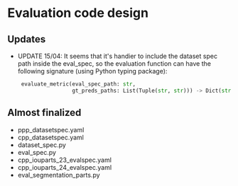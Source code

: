 # Evaluation code design

## Updates
 - UPDATE 15/04: It seems that it's handier to include the dataset spec path inside the eval_spec, so the evaluation function can have the following signature (using Python typing package):

   ```python
    evaluate_metric(eval_spec_path: str,
                    gt_preds_paths: List(Tuple(str, str))) -> Dict(str, Union(float, list))
   ```

## Almost finalized
 - ppp_datasetspec.yaml
 - cpp_datasetspec.yaml
 - dataset_spec.py
 - eval_spec.py
 - cpp_iouparts_23_evalspec.yaml
 - cpp_iouparts_24_evalspec.yaml
 - eval_segmentation_parts.py
